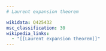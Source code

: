 ```yaml
---
# Laurent expansion theorem

wikidata: Q425432
msc_classification: 30
wikipedia_links:
  - "[[Laurent expansion theorem]]"
---
```

